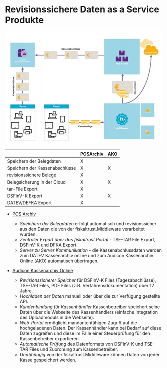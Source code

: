 # Revisionssichere Daten as a Service Produkte

![archiving](../../media/revisionsichere-daten-as-a-service.png)

|  | POSArchiv | AKO |
| --- | --- | --- |
| Speichern der Belegdaten | X |  |
| Speichern der Kassenabschlüsse | X | X |
| revisionssichere Belege | X |  |
| Belegsicherung in der Cloud | X | X |
| tar-File Export | X |  |
| DSFinV-K Export | X | X |
| DATEV/DEFKA Export | X |  |


- [POS Archiv](pos-archiv.md) 
  - *Speichern der Belegdaten* erfolgt automatisch und revisionssicher aus den Daten die von der fiskaltrust.Middleware verarbeitet wurden.
  - *Zentraler Export über das fiskaltrust.Portal* - TSE-TAR File Export, DSFinV-K und DFKA Export.
  - *Server zu Server Kommunikation* - die Kassenabchlussdaten werden zum DATEV Kassenarchiv online und zum Audicon Kassenarchiv Online (AKO) automatisch übertragen.



- [Audicon Kassenarchiv Online](Audicon-Kassenarchiv-Online.md) 

  - *Revisionssicherer Speicher* für DSFinV-K Files (Tagesabschlüsse), TSE-TAR Files, PDF Files (z.B. Verfahrensdokumentation) über 12 Jahre.
  - *Hochladen der Daten* manuell oder über die zur Verfügung gestellte API.
  - *Kundenbindung für Kassenhändler* Kassenbetreiber speichert seine Daten über die Webseite des Kassenhändlers (einfache Integration des Uploadmoduls in die Webseite).
  - *Web-Portal* ermöglicht mandantenfähigen Zugriff auf die hochgeladenen Daten. Der Kassenhändler kann bei Bedarf auf diese Daten zugreifen und diese im Falle einer Steuerprüfung für den Kassenbetreiber exportieren.
  - *Automatische Prüfung* des Datenformats von DSFInV-K und TSE-TAR Files und Zuordnung zum Kassenbetreiber.
  - *Unabhängig* von der fiskaltrust.Middleware können Daten von jeder Kasse gespeichert werden.
